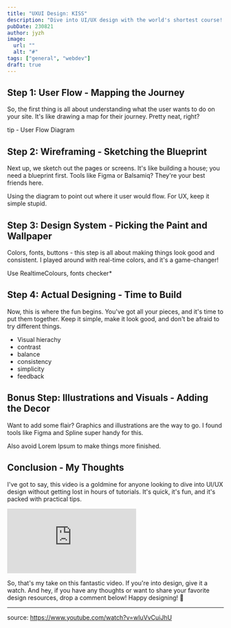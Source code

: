 ```yaml
---
title: "UXUI Design: KISS"
description: "Dive into UI/UX design with the world's shortest course! Learn user flow, wireframing, design systems, and more in just minutes. 🎨 #webdesign #quickguide"
pubDate: 230821
author: jyzh
image:
  url: ""
  alt: "#"
tags: ["general", "webdev"]
draft: true
---
```


## Step 1: User Flow - Mapping the Journey

So, the first thing is all about understanding what the user wants to do on your
site. It's like drawing a map for their journey. Pretty neat, right?

tip - User Flow Diagram

## Step 2: Wireframing - Sketching the Blueprint

Next up, we sketch out the pages or screens. It's like building a house; you
need a blueprint first. Tools like Figma or Balsamiq? They're your best friends
here.

Using the diagram to point out where it user would flow. For UX, keep it simple
stupid.

## Step 3: Design System - Picking the Paint and Wallpaper

Colors, fonts, buttons - this step is all about making things look good and
consistent. I played around with real-time colors, and it's a game-changer!

Use RealtimeColours, fonts checker*

## Step 4: Actual Designing - Time to Build

Now, this is where the fun begins. You've got all your pieces, and it's time to
put them together. Keep it simple, make it look good, and don't be afraid to try
different things.

- Visual hierachy
- contrast
- balance
- consistency
- simplicity
- feedback

## Bonus Step: Illustrations and Visuals - Adding the Decor

Want to add some flair? Graphics and illustrations are the way to go. I found
tools like Figma and Spline super handy for this.

Also avoid Lorem Ipsum to make things more finished.

## Conclusion - My Thoughts

I've got to say, this video is a goldmine for anyone looking to dive into UI/UX
design without getting lost in hours of tutorials. It's quick, it's fun, and
it's packed with practical tips.

<iframe src="https://www.youtube.com/embed/wIuVvCuiJhU" frameborder="0" allow="accelerometer; autoplay; clipboard-write; encrypted-media; gyroscope; picture-in-picture" allowfullscreen></iframe>

So, that's my take on this fantastic video. If you're into design, give it a
watch. And hey, if you have any thoughts or want to share your favorite design
resources, drop a comment below! Happy designing! 🎨

---

source: https://www.youtube.com/watch?v=wIuVvCuiJhU
